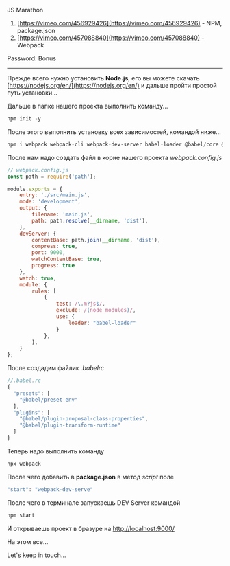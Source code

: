 JS Marathon

1. [https://vimeo.com/456929426](https://vimeo.com/456929426) - NPM, package.json
2. [https://vimeo.com/457088840](https://vimeo.com/457088840) - Webpack

Password: Bonus

---

Прежде всего нужно установить **Node.js**, его вы можете скачать [https://nodejs.org/en/](https://nodejs.org/en/) и дальше пройти простой путь установки...

Дальше в папке нашего проекта выполнить команду...

```jsx
npm init -y
```

После этого выполнить установку всех зависимостей, командой ниже...

```jsx
npm i webpack webpack-cli webpack-dev-server babel-loader @babel/core @babel/plugin-proposal-class-properties @babel/plugin-transform-runtime @babel/preset-env -D
```

После нам надо создать файл в корне нашего проекта *webpack.config.js*

```jsx
// webpack.config.js
const path = require('path');

module.exports = {
    entry: './src/main.js',
    mode: 'development',
    output: {
        filename: 'main.js',
        path: path.resolve(__dirname, 'dist'),
    },
    devServer: {
        contentBase: path.join(__dirname, 'dist'),
        compress: true,
        port: 9000,
        watchContentBase: true,
        progress: true
    },
    watch: true,
    module: {
        rules: [
            {
                test: /\.m?js$/,
                exclude: /(node_modules)/,
                use: {
                    loader: "babel-loader"
                }
            },
        ],
    }
};
```

После создадим файлик *.babelrc*

```jsx
//.babel.rc
{
  "presets": [
    "@babel/preset-env"
  ],
  "plugins": [
    "@babel/plugin-proposal-class-properties",
    "@babel/plugin-transform-runtime"
  ]
}
```

Теперь надо выполнить команду

```jsx
npx webpack
```

После чего добавить в **package.json** в метод *script* поле

```jsx
"start": "webpack-dev-serve"
```

После чего в терминале запускаешь DEV Server командой 

```jsx
npm start
```

И открываешь проект в бразуре на [http://localhost:9000/](http://localhost:9000/) 

На этом все...

Let's keep in touch...
